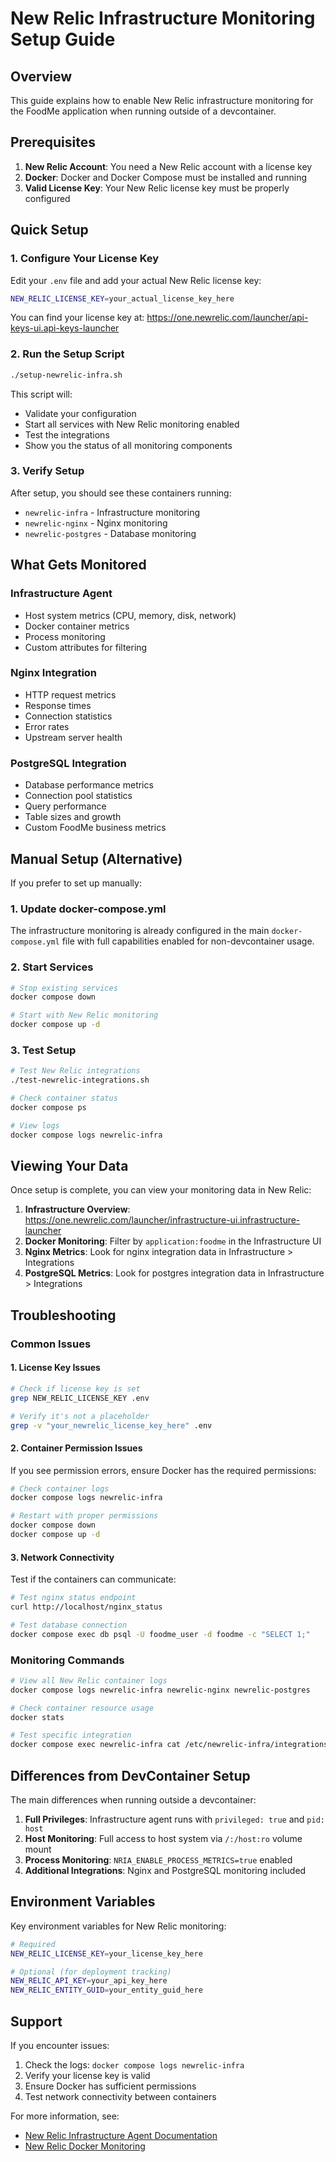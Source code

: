 # New Relic Infrastructure Monitoring Setup Guide

## Overview
This guide explains how to enable New Relic infrastructure monitoring for the FoodMe application when running outside of a devcontainer.

## Prerequisites

1. **New Relic Account**: You need a New Relic account with a license key
2. **Docker**: Docker and Docker Compose must be installed and running
3. **Valid License Key**: Your New Relic license key must be properly configured

## Quick Setup

### 1. Configure Your License Key

Edit your `.env` file and add your actual New Relic license key:

```bash
NEW_RELIC_LICENSE_KEY=your_actual_license_key_here
```

You can find your license key at: https://one.newrelic.com/launcher/api-keys-ui.api-keys-launcher

### 2. Run the Setup Script

```bash
./setup-newrelic-infra.sh
```

This script will:
- Validate your configuration
- Start all services with New Relic monitoring enabled
- Test the integrations
- Show you the status of all monitoring components

### 3. Verify Setup

After setup, you should see these containers running:
- `newrelic-infra` - Infrastructure monitoring
- `newrelic-nginx` - Nginx monitoring
- `newrelic-postgres` - Database monitoring

## What Gets Monitored

### Infrastructure Agent
- Host system metrics (CPU, memory, disk, network)
- Docker container metrics
- Process monitoring
- Custom attributes for filtering

### Nginx Integration
- HTTP request metrics
- Response times
- Connection statistics
- Error rates
- Upstream server health

### PostgreSQL Integration
- Database performance metrics
- Connection pool statistics
- Query performance
- Table sizes and growth
- Custom FoodMe business metrics

## Manual Setup (Alternative)

If you prefer to set up manually:

### 1. Update docker-compose.yml

The infrastructure monitoring is already configured in the main `docker-compose.yml` file with full capabilities enabled for non-devcontainer usage.

### 2. Start Services

```bash
# Stop existing services
docker compose down

# Start with New Relic monitoring
docker compose up -d
```

### 3. Test Setup

```bash
# Test New Relic integrations
./test-newrelic-integrations.sh

# Check container status
docker compose ps

# View logs
docker compose logs newrelic-infra
```

## Viewing Your Data

Once setup is complete, you can view your monitoring data in New Relic:

1. **Infrastructure Overview**: https://one.newrelic.com/launcher/infrastructure-ui.infrastructure-launcher
2. **Docker Monitoring**: Filter by `application:foodme` in the Infrastructure UI
3. **Nginx Metrics**: Look for nginx integration data in Infrastructure > Integrations
4. **PostgreSQL Metrics**: Look for postgres integration data in Infrastructure > Integrations

## Troubleshooting

### Common Issues

#### 1. License Key Issues
```bash
# Check if license key is set
grep NEW_RELIC_LICENSE_KEY .env

# Verify it's not a placeholder
grep -v "your_newrelic_license_key_here" .env
```

#### 2. Container Permission Issues
If you see permission errors, ensure Docker has the required permissions:
```bash
# Check container logs
docker compose logs newrelic-infra

# Restart with proper permissions
docker compose down
docker compose up -d
```

#### 3. Network Connectivity
Test if the containers can communicate:
```bash
# Test nginx status endpoint
curl http://localhost/nginx_status

# Test database connection
docker compose exec db psql -U foodme_user -d foodme -c "SELECT 1;"
```

### Monitoring Commands

```bash
# View all New Relic container logs
docker compose logs newrelic-infra newrelic-nginx newrelic-postgres

# Check container resource usage
docker stats

# Test specific integration
docker compose exec newrelic-infra cat /etc/newrelic-infra/integrations.d/nginx-config.yml
```

## Differences from DevContainer Setup

The main differences when running outside a devcontainer:

1. **Full Privileges**: Infrastructure agent runs with `privileged: true` and `pid: host`
2. **Host Monitoring**: Full access to host system via `/:/host:ro` volume mount
3. **Process Monitoring**: `NRIA_ENABLE_PROCESS_METRICS=true` enabled
4. **Additional Integrations**: Nginx and PostgreSQL monitoring included

## Environment Variables

Key environment variables for New Relic monitoring:

```bash
# Required
NEW_RELIC_LICENSE_KEY=your_license_key_here

# Optional (for deployment tracking)
NEW_RELIC_API_KEY=your_api_key_here
NEW_RELIC_ENTITY_GUID=your_entity_guid_here
```

## Support

If you encounter issues:

1. Check the logs: `docker compose logs newrelic-infra`
2. Verify your license key is valid
3. Ensure Docker has sufficient permissions
4. Test network connectivity between containers

For more information, see:
- [New Relic Infrastructure Agent Documentation](https://docs.newrelic.com/docs/infrastructure/install-infrastructure-agent/get-started/install-infrastructure-agent/)
- [New Relic Docker Monitoring](https://docs.newrelic.com/docs/infrastructure/host-integrations/host-integrations-list/docker-monitoring-integration/)
